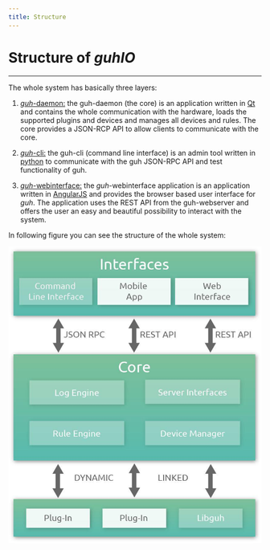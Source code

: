 ```yaml
---
title: Structure
---
```


# Structure of *guhIO*
--------------------------------------------
The whole system has basically three layers:

1. [*guh*-daemon:](https://github.com/guh/guh) the guh-daemon (the core) is an application written in [Qt](http://qt-project.org/) and contains the whole communication with the hardware, loads the supported plugins and devices and manages all devices and rules. The core provides a JSON-RCP API to allow clients to communicate with the core.

2. [*guh*-cli:](https://github.com/guh/guh-cli) the guh-cli (command line interface) is an admin tool written in [python](https://www.python.org/) to communicate with the guh JSON-RPC API and test functionality of guh.

3. [*guh*-webinterface:](https://github.com/guh/guh-webinterface) the *guh*-webinterface application is an application written in [AngularJS](https://angularjs.org/) and provides the browser based user interface for *guh*. The application uses the REST API from the guh-webserver and offers the user an easy and beautiful possibility to interact with the system. 

In following figure you can see the structure of the whole system:

![Structure of guhOS](images/guh-structure.jpg)




    










